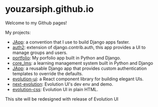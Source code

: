 # youzarsiph.github.io

Welcome to my Github pages!

My projects:

- [JApp](https://github.com/youzarsiph/JApp): a convention that I use to build Django apps faster.
- [auth2](https://github.com/youzarsiph/auth2): extension of django.contrib.auth, this app provides a UI to manage groups and users.
- [portfolio](https://github.com/youzarsiph/portfolio): My porfolio app built in Python and Django.
- [core_lms](https://github.com/youzarsiph/core_lms): a learning management system built in Python and Django
- [JApp](https://github.com/youzarsiph/profile): a reusable Django app that provides custom authentication templates to override the defaults.
- [evolution-ui](https://github.com/youzarsiph/evolution-ui): a React component library for building elegant UIs.
- [next-evolution](https://github.com/youzarsiph/next-evolution): Evolution UI's dev env and demo.
- [evolution-css](https://github.com/youzarsiph/evolution-css): Evolution UI in plain HTML.

This site will be redesigned with release of Evolution UI
